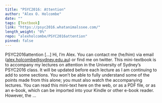 ```yaml
---
title: "PSYC2016: Attention"
author: "Alex O. Holcombe"
date: ""
tags: [Textbook]
link: "https://psyc2016.whatanimalssee.com/"
length_weight: "0%"
repo: "alexholcombe/PSYC2016attention"
pinned: false
---
```


PSYC2016attention [...] Hi, I’m Alex. You can contact me (he/him) via email (alex.holcombe@sydney.edu.au) or find me on twitter. This mini-textbook is to accompany my lectures on attention in the University of Sydney’s PSYC2016 class. It will be updated before each lecture as I am continuing to add to some sections. You won’t be able to fully understand some of the points made from this alone; you must also watch the accompanying lectures. You can read this mini-text here on the web, or as a PDF file, or as an e-book, which can be imported into your Kindle or other e-book reader. However, the  ...
